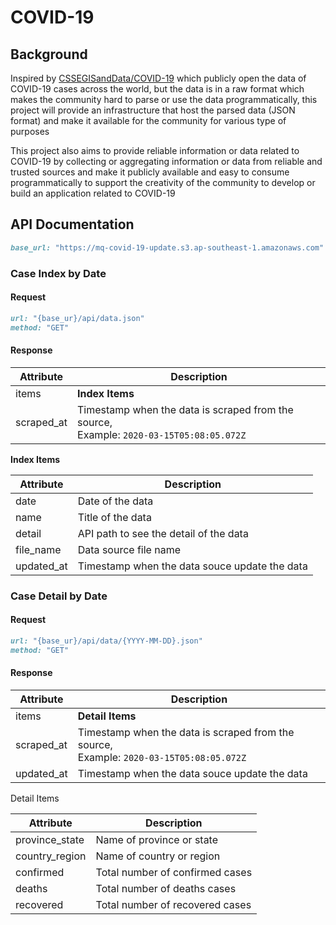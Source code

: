 # COVID-19   

## Background  

Inspired by [CSSEGISandData/COVID-19](https://github.com/CSSEGISandData/COVID-19) which publicly open the data of COVID-19 cases across the world, but the data is in a raw format which makes the community hard to parse or use the data programmatically, this project will provide an infrastructure that host the parsed data (JSON format) and make it available for the community for various type of purposes  

This project also aims to provide reliable information or data related to COVID-19 by collecting or aggregating information or data from reliable and trusted sources and make it publicly available and easy to consume programmatically to support the creativity of the community to develop or build an application related to COVID-19  

## API Documentation 

```ruby
base_url: "https://mq-covid-19-update.s3.ap-southeast-1.amazonaws.com"
```

### Case Index by Date

#### Request

```ruby
url: "{base_ur}/api/data.json"
method: "GET"
```

#### Response

| Attribute  | Description                                                  |
| ---------- | ------------------------------------------------------------ |
| items      | **Index Items**                                              |
| scraped_at | Timestamp when the data is scraped from the source, <br />Example: `2020-03-15T05:08:05.072Z` |

**Index Items**

| Attribute  | Description                                   |
| ---------- | --------------------------------------------- |
| date       | Date of the data                              |
| name       | Title of the data                             |
| detail     | API path to see the detail of the data        |
| file_name  | Data source file name                         |
| updated_at | Timestamp when the data souce update the data |

### Case Detail by Date

#### Request

```ruby
url: "{base_ur}/api/data/{YYYY-MM-DD}.json"
method: "GET"
```

#### Response

| Attribute  | Description                                                  |
| ---------- | ------------------------------------------------------------ |
| items      | **Detail Items**                                             |
| scraped_at | Timestamp when the data is scraped from the source, <br />Example: `2020-03-15T05:08:05.072Z` |
| updated_at | Timestamp when the data souce update the data                |

Detail Items

| Attribute      | Description                     |
| -------------- | ------------------------------- |
| province_state | Name of province or state       |
| country_region | Name of country or region       |
| confirmed      | Total number of confirmed cases |
| deaths         | Total number of deaths cases    |
| recovered      | Total number of recovered cases |